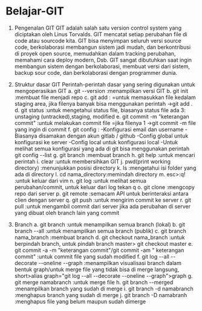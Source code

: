 # Belajar-GIT
1. Pengenalan GIT
    GIT adalah salah satu version control system yang diciptakan oleh Linus Torvalds. GIT mencatat setiap perubahan file di code atau sourcode kita. GIT bisa menyimpan seluruh versi source code, berkolaborasi membangun sistem jadi mudah, dan berkontribusi di proyek open source, memudahkan dalam tracking perubahan, memahami cara deploy modern, Dsb. GIT sangat dibutuhkan saat ingin membangun sistem dengan berkolaborasi, membuat versi dari sistem, backup sour code, dan berkolaborasi dengan programmer dunia.

2. Struktur dasar GIT
    Perintah-perintah dasar yang sering digunakan untuk mengoperasikan GIT
    a. git --version :menampilkan versi GIT
	b. git init :membuat file menjadi repo
	c. git add :  =untuk memasukkan file kedalam staging area, jika filenya banyak bisa menggunakan perintah   ->git add . 
	d. git status :untuk mengetahui status file, biasanya status file ada 3: unstaging (untracked),staging, modified
	e. git commit -m "keterangan commit" :untuk melakukan commit file =jika filenya 1 ->git commit -m file yang ingin di commit 
	f. git config : -Konfigurasi email dan username
                    -Biasanya disamakan dengan akun gitlab / github
                    -Config global untuk konfigurasi ke server
                    -Config local untuk konfigurasi local
                    -Untuk melihat semua konfigurasi yang ada di git bisa menggunakan perintah  git config --list
	g. git branch :membuat branch
	h. git help :untuk mencari perintah
	i. clear :untuk membersihkan GIT
	j. pwd(print working directory) :menunjukkan posisi directory
	k. ls :mengetahui isi folder yang ada di directory
	l. cd nama_directory:memindah directory
	m. esc>:q! :untuk keluar dari vim
	n. git log :untuk melihat semua perubahan/commit, untuk keluar dari log tekan q
    o. git clone :mengcopy repo dari server
    p. git remote :semacam API untuk berinteraksi antara clien dengan server
    q. git push :untuk mengirim commit ke server
    r. git pull :untuk mengambil commit dari server jika ada perubahan di server yang dibuat oleh branch lain yang commit
1. Branch
    a. git branch :untuk menampilkan semua branch (lokal)
    b. git branch --all :untuk menampilkan semua branch (publik)
    c. git branch nama_branch :membuat branch
    d. git checkout nama_branch :untuk berpindah branch, untuk pindah branch master> git checkout master
    e. git commit -a -m "keterangan commit"/git commit -am " keterangan commit" :untuk commit file yang sudah modified
    f. git log  --all --decorate --oneline --graph :menampilkan visualisasi branch dalam bentuk graph/untuk merge file yang tidak bisa di merge langsung, short>alias graph="git log --all --decorate --oneline --graph">graph
    g. git merge namabranch :untuk merge file
    h. git branch --merged :menampilkan branch yang sudah di merge
    i. git branch -d namabranch :menghapus branch yang sudah di merge
    j. git branch -D namabranh :menghapus file yang belum maupun sudah dimerge


